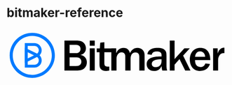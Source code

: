 # bitmaker-reference

![Bitmaker](data:image/svg+xml;base64,PD94bWwgdmVyc2lvbj0iMS4wIiBlbmNvZGluZz0idXRmLTgiPz4NCjwhLS0gR2VuZXJhdG9yOiBB%0D%0AZG9iZSBJbGx1c3RyYXRvciAxOC4xLjEsIFNWRyBFeHBvcnQgUGx1Zy1JbiAuIFNWRyBWZXJzaW9u%0D%0AOiA2LjAwIEJ1aWxkIDApICAtLT4NCjwhRE9DVFlQRSBzdmcgUFVCTElDICItLy9XM0MvL0RURCBT%0D%0AVkcgMS4xLy9FTiIgImh0dHA6Ly93d3cudzMub3JnL0dyYXBoaWNzL1NWRy8xLjEvRFREL3N2ZzEx%0D%0ALmR0ZCI+DQo8c3ZnIHZlcnNpb249IjEuMSIgaWQ9IkxheWVyXzEiIHhtbG5zPSJodHRwOi8vd3d3%0D%0ALnczLm9yZy8yMDAwL3N2ZyIgeG1sbnM6eGxpbms9Imh0dHA6Ly93d3cudzMub3JnLzE5OTkveGxp%0D%0AbmsiIHg9IjBweCIgeT0iMHB4Ig0KCSB2aWV3Qm94PSIwIDAgMTQ2NSAzNjAiIGVuYWJsZS1iYWNr%0D%0AZ3JvdW5kPSJuZXcgMCAwIDE0NjUgMzYwIiB4bWw6c3BhY2U9InByZXNlcnZlIj4NCjxnPg0KCTxn%0D%0APg0KCQk8cGF0aCBkPSJNMzgzLjQsODFoNzcuOGMyMi4xLDAsMzIuOSwyLjQsNDQsMTAuMmMxMi45%0D%0ALDksMjAuNywyNC4yLDIwLjcsNDEuNmMwLDIzLjEtMTIuOSwzOC42LTM2LjIsNDQuMw0KCQkJYzEx%0D%0ALjcsMi40LDE3LjEsNC41LDIzLjYsOS42YzEyLjMsOSwxOC45LDIzLjEsMTguOSwzOS44YzAsMTUu%0D%0AMy02LDI5LjktMTYuMiwzOS41Yy0xMC44LDEwLjItMjQuNSwxNC43LTQ1LjUsMTQuN2gtODcuMVY4%0D%0AMXoNCgkJCSBNNDYxLjIsMTY0LjhjMTcuNywwLDI5LTExLjQsMjktMjguN2MwLTE2LjItMTEuNy0y%0D%0ANi42LTI5LjYtMjYuNmgtNDMuMXY1NS40SDQ2MS4yeiBNNDYzLjksMjUwLjdjMTkuNSwwLDMxLjct%0D%0AMTEuMSwzMS43LTI4LjcNCgkJCWMwLTE3LjEtMTIuNi0yOC43LTMxLjQtMjguN2gtNDYuN3Y1Ny41%0D%0ASDQ2My45eiIvPg0KCQk8cGF0aCBkPSJNNTUxLjQsMTE1LjdWODFoMzMuMnYzNC43SDU1MS40eiBN%0D%0ANTUxLjQsMjgwLjdWMTMzLjFoMzMuMnYxNDcuNkg1NTEuNHoiLz4NCgkJPHBhdGggZD0iTTY4MSwy%0D%0AODAuN2MtOS4zLDIuMS0xOC42LDMuMy0yMy40LDMuM2MtMTIuNiwwLTI0LjItNC41LTMxLjQtMTEu%0D%0AN2MtNy44LTcuOC0xMC4yLTE2LjgtMTAuMi0zNi44di03Ni4zaC0xOC4zdi0yNmgyMC40DQoJCQls%0D%0AMy0zOC4zbDI3LjItMi40djQwLjdoNTMuOXYyNmgtNTMuOVYyMzFjMCwxOC42LDUuNCwyMy45LDI0%0D%0ALjIsMjMuOWMxLjIsMCw0LjgsMCw4LjQtMC4zVjI4MC43eiIvPg0KCQk8cGF0aCBkPSJNODgwLjEs%0D%0AMjgwLjd2LTkxLjljMC0xOC45LTguNy0yOC40LTI1LjUtMjguNGMtMjAuNywwLTMyLjMsMTUuNi0z%0D%0AMi4zLDQyLjh2NzcuNUg3ODd2LTkxLjljMC05LjYtMC42LTEyLjYtMy4zLTE3LjcNCgkJCWMtMy45%0D%0ALTcuMi0xMS43LTExLjQtMjAuNy0xMS40Yy0yMC4xLDAtMzQuMSwxOC0zNC4xLDQzLjR2NzcuNWgt%0D%0AMzQuNFYxMzMuMWgzMi4zdjMxLjRjNi42LTEyLjYsMTAuMi0xOCwxNi4yLTIzLjENCgkJCWM4LjQt%0D%0ANy4yLDIwLjQtMTEuNCwzMi45LTExLjRjMjEuOSwwLDM1LjMsMTAuOCw0Mi41LDM0LjRjMTIuMy0y%0D%0AMy40LDI4LjEtMzQuNCw0OS40LTM0LjRjMjcuNSwwLDQ3LjMsMTkuMiw0Ny4zLDQ2LjF2MTA0LjVI%0D%0AODgwLjF6DQoJCQkiLz4NCgkJPHBhdGggZD0iTTEwMzIuOCwyODAuN2MtMy0xMC44LTQuMi0xNy40%0D%0ALTUuMS0yOS45Yy0xMC4yLDIzLjEtMjUuNCwzMi45LTUwLDMyLjljLTI4LjcsMC00OC44LTE4LjYt%0D%0ANDguOC00NS4yDQoJCQljMC0yMy4xLDE0LjctMzguOSw0Mi41LTQ1LjhjMTUuNi0zLjksMjkuOS01%0D%0ALjEsNTYuMy01LjF2LTExLjFjMC0xNS4zLTEwLjUtMjIuOC0zMS40LTIyLjhjLTIwLjQsMC0zMC41%0D%0ALDYuOS0zNC4xLDIyLjhsLTI4LjQtNC4yDQoJCQljMi40LTE0LjQsNy44LTIyLjgsMTkuNS0zMC41%0D%0AYzEyLjMtOC40LDI2LjMtMTEuNyw0Ny4zLTExLjdjMjUuNSwwLDQxLDUuMSw1MC42LDE2LjJjNy41%0D%0ALDguNCw5LjMsMTYuNSw5LjMsMzh2NjYuNQ0KCQkJYzAsOS42LDEuNSwxOC45LDQuNSwyOS45SDEw%0D%0AMzIuOHogTTEwMjcuNywyMDUuNWMtNDIuNSwwLTY0LjcsMTAuNS02NC43LDMwLjhjMCwxMy44LDku%0D%0AOSwyMi4yLDI2LDIyLjJjMjMsMCwzOC42LTE1LjksMzguNi0zOS41DQoJCQlWMjA1LjV6Ii8+DQoJ%0D%0ACTxwYXRoIGQ9Ik0xMTg0LjYsMjgwLjdsLTM3LjctNzUuN2wtMzIuNiwzNi44djM4LjloLTMyVjgx%0D%0AaDMydjEyMy45YzMtNC4yLDQuNS01LjcsNi42LTguNGw1OC40LTYzLjVoMzUuOWwtNDQuMyw0OC44%0D%0AbDQ4LjgsOTguOA0KCQkJSDExODQuNnoiLz4NCgkJPHBhdGggZD0iTTEzNDksMjM3LjZjLTkuOSwy%0D%0AOS45LTMyLjYsNDYuMS02NS42LDQ2LjFjLTQxLjMsMC02OC0yOS45LTY4LTc2LjNjMC00Ni4xLDI3%0D%0ALjgtNzcuMiw2OS41LTc3LjINCgkJCWM0Mi41LDAsNjYuMiwyOC43LDY2LjUsODAuOGgtMTAxLjJ2%0D%0ANC4yYzAuMywyNi45LDEzLjIsNDIuMiwzNS4zLDQyLjJjMTcuMSwwLDI2LjMtNi45LDMzLjItMjRM%0D%0AMTM0OSwyMzcuNnogTTEzMTYuOSwxODkuNA0KCQkJYy0wLjYtMTEuMS0yLjQtMTYuMi03LjUtMjMu%0D%0AMWMtNi4zLTguNC0xNS0xMi45LTI1LjctMTIuOWMtMTguOSwwLTMwLjgsMTIuNi0zMy41LDM1LjlI%0D%0AMTMxNi45eiIvPg0KCQk8cGF0aCBkPSJNMTM2OS45LDI4MC43VjEzMy4xaDMwLjJ2MzUuM2M2Ljkt%0D%0AMjUuNywyNC4yLTQxLDQ0LjktMzkuNXYzNS45aC0yLjFsLTUuNywwLjNjLTE5LjIsMC42LTM0LjEs%0D%0AMjEtMzQuMSw0Ny4zdjY4LjNIMTM2OS45eiINCgkJCS8+DQoJPC9nPg0KCTxnPg0KCQk8cGF0aCBm%0D%0AaWxsPSIjMDA3QUZGIiBkPSJNMTIwLjMsMjMxVjk3LjdoNjMuN2MyMi41LDAsNDEuMiwxNC42LDQ2%0D%0ALjcsMzYuNHMtNC4yLDQzLjUtMjQsNTQuMUwxMjAuMywyMzF6IE0xMzkuNiwxMTdWMjAwbDU4LjQt%0D%0AMjguOQ0KCQkJYzE0LjQtNy43LDE2LjYtMjIuMywxNC4xLTMyLjNzLTExLjQtMjEuOS0yOC0yMS45%0D%0ASDEzOS42eiIvPg0KCQk8cGF0aCBmaWxsPSIjMDA3QUZGIiBkPSJNMTg0LjEsMjYxLjZoLTYzLjdW%0D%0AMTI4LjNsODYuMiw0Mi42YzIwLjEsMTAuNywyOS43LDMyLjUsMjQuMyw1NC4zUzIwNi41LDI2MS42%0D%0ALDE4NC4xLDI2MS42eiBNMTM5LjYsMjQyLjQNCgkJCWg0NC41YzE2LjYsMCwyNS41LTExLjgsMjgt%0D%0AMjEuOWMyLjUtMTAuMSwwLjMtMjQuNi0xNC40LTMyLjVsLTU4LjEtMjguN1YyNDIuNHoiLz4NCgk8%0D%0AL2c+DQoJPHBhdGggZmlsbD0iIzAwN0FGRiIgZD0iTTE2OS45LDMzMGMtODIuNywwLTE1MC02Ny4z%0D%0ALTE1MC0xNTBjMC04Mi43LDY3LjMtMTUwLDE1MC0xNTBzMTUwLDY3LjMsMTUwLDE1MA0KCQlDMzE5%0D%0ALjksMjYyLjcsMjUyLjYsMzMwLDE2OS45LDMzMHogTTE2OS45LDUwLjRDOTguNSw1MC40LDQwLjQs%0D%0AMTA4LjYsNDAuNCwxODBzNTguMSwxMjkuNiwxMjkuNiwxMjkuNlMyOTkuNSwyNTEuNCwyOTkuNSwx%0D%0AODANCgkJUzI0MS4zLDUwLjQsMTY5LjksNTAuNHoiLz4NCjwvZz4NCjwvc3ZnPg0K)
